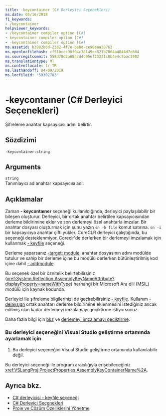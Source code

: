 ```yaml
---
title: -keycontaıner (C# Derleyici Seçenekleri)
ms.date: 05/16/2018
f1_keywords:
- /keycontainer
helpviewer_keywords:
- /keycontainer compiler option [C#]
- keycontainer compiler option [C#]
- -keycontainer compiler option [C#]
ms.assetid: b3982b6d-2382-4f7e-bebd-ce98eaa30763
ms.openlocfilehash: cf51bccc98f04c38149ec821b7064a4844d7e804
ms.sourcegitcommit: 558d78d2a68acd4c95ef23231c8b4e4c7bac3902
ms.translationtype: MT
ms.contentlocale: tr-TR
ms.lasthandoff: 04/09/2019
ms.locfileid: "59302783"
---
```

# <a name="-keycontainer-c-compiler-options"></a>-keycontaıner (C# Derleyici Seçenekleri)
Şifreleme anahtar kapsayıcısı adını belirtir.  
  
## <a name="syntax"></a>Sözdizimi  
  
```console  
-keycontainer:string  
```  
  
## <a name="arguments"></a>Arguments  
 `string`  
 Tanımlayıcı ad anahtar kapsayıcısı adı.  
  
## <a name="remarks"></a>Açıklamalar  
 Zaman **- keycontaıner** seçeneği kullanıldığında, derleyici paylaşılabilir bir bileşen oluşturur. Derleyici, bir ortak anahtar belirtilen kapsayıcısından derleme bildirimine ekler ve son derlemeyi özel anahtarla imzalar. Bir anahtar dosyası oluşturmak için şunu yazın `sn -k file` komut satırına. `sn -i` bir kapsayıcıya anahtar çifti yükler. CoreCLR derleyici çalıştığında, bu seçeneği desteklenmiyor. Coreclr'de derlerken bir derlemeyi imzalamak için kullanmak [- keyfile](keyfile-compiler-option.md) seçeneği.
  
 Derleme yaparsanız [-target: module](../../../csharp/language-reference/compiler-options/target-module-compiler-option.md), anahtar dosyasının adını modülde tutulur ve sahip bir derleme içine bu modülü derlerken bütünleştirilmiş kod içine dahil [- addmodule](../../../csharp/language-reference/compiler-options/addmodule-compiler-option.md).  
  
 Bu seçenek özel bir öznitelik belirtebilirsiniz (<xref:System.Reflection.AssemblyKeyNameAttribute?displayProperty=nameWithType>) herhangi bir Microsoft Ara dili (MSIL) modülü için kaynak kodunda.  
  
 Derleyici ile şifreleme bilgilerinizi de geçirebilirsiniz [- keyfile](../../../csharp/language-reference/compiler-options/keyfile-compiler-option.md). Kullanım [- delaysıgn](../../../csharp/language-reference/compiler-options/delaysign-compiler-option.md) ortak anahtarı derleme bildirimine eklenmesini istediğiniz ancak edilmiş olan kadar derlemeyi imzalamayı geciktirme istiyorsunuz.  
  
 Daha fazla bilgi için [bkz](../../../framework/app-domains/create-and-use-strong-named-assemblies.md) ve [derlemeyi imzalamayı geciktirme](../../../framework/app-domains/delay-sign-assembly.md).  
  
### <a name="to-set-this-compiler-option-in-the-visual-studio-development-environment"></a>Bu derleyici seçeneğini Visual Studio geliştirme ortamında ayarlamak için  
  
1. Bu derleyici seçeneğini Visual Studio geliştirme ortamında kullanılabilir değil.  
  
 Bu derleyici seçeneği ile program aracılığıyla erişebileceğiniz <xref:VSLangProj.ProjectProperties.AssemblyKeyContainerName%2A>.  
  
## <a name="see-also"></a>Ayrıca bkz.

- [C# derleyicisi - keyfıle seçeneği](keyfile-compiler-option.md)
- [C# Derleyici Seçenekleri](index.md)
- [Proje ve Çözüm Özelliklerini Yönetme](/visualstudio/ide/managing-project-and-solution-properties)
